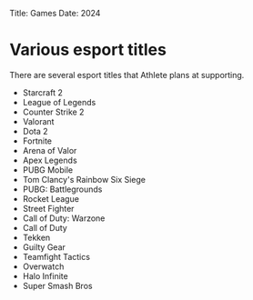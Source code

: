 Title: Games
Date: 2024

# Various esport titles

There are several esport titles that AthIete plans at supporting.

- Starcraft 2
- League of Legends
- Counter Strike 2
- Valorant
- Dota 2
- Fortnite
- Arena of Valor
- Apex Legends
- PUBG Mobile
- Tom Clancy's Rainbow Six Siege
- PUBG: Battlegrounds
- Rocket League
- Street Fighter
- Call of Duty: Warzone
- Call of Duty
- Tekken
- Guilty Gear
- Teamfight Tactics
- Overwatch
- Halo Infinite
- Super Smash Bros